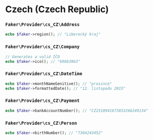 # Czech (Czech Republic)

### `Faker\Provider\cs_CZ\Address`

```php
echo $faker->region(); // "Liberecký kraj"
```

### `Faker\Provider\cs_CZ\Company`

```php
// Generates a valid IČO
echo $faker->ico(); // "69663963"
```

### `Faker\Provider\cs_CZ\DateTime`

```php
echo $faker->monthNameGenitive(); // "prosince"
echo $faker->formattedDate(); // "12. listopadu 2015"
```

### `Faker\Provider\cs_CZ\Payment`

```php
echo $faker->bankAccountNumber(); // "CZ2318941673853266249134"
```

### `Faker\Provider\cs_CZ\Person`

```php
echo $faker->birthNumber(); // "7304243452"
```
